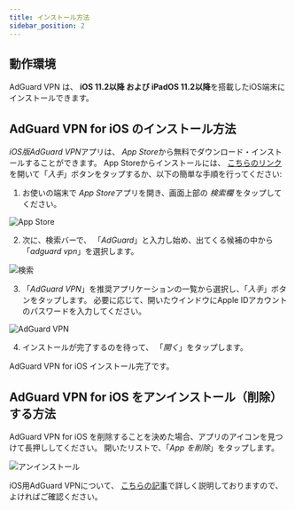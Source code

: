 ```yaml
---
title: インストール方法
sidebar_position: 2
---
```


## 動作環境

AdGuard VPN は、 **iOS 11.2以降 および iPadOS 11.2以降**を搭載したiOS端末にインストールできます。

## AdGuard VPN for iOS のインストール方法

*iOS版AdGuard VPN*アプリは、 *App Store*から無料でダウンロード・インストールすることができます。 App Storeからインストールには、 [こちらのリンク](https://agrd.io/ios_vpn)を開いて「*入手*」ボタンをタップするか、以下の簡単な手順を行ってください:

1. お使いの端末で *App Store*アプリを開き、画面上部の *検索欄* をタップしてください。

![App Store](https://cdn.adguard.com/content/kb/vpn/ios/app-store-en.png)

2. 次に、検索バーで、 「*AdGuard*」と入力し始め、出てくる候補の中から「*adguard vpn*」を選択します。

![検索](https://cdn.adguard.com/content/kb/vpn/ios/search-en.png)

3. 「*AdGuard VPN*」を推奨アプリケーションの一覧から選択し、「*入手*」ボタンをタップします。 必要に応じて、開いたウインドウにApple IDアカウントのパスワードを入力してください。

![AdGuard VPN](https://cdn.adguard.com/content/kb/vpn/ios/adguard-vpn-en.png)

4. インストールが完了するのを待って、 「*開く*」をタップします。

AdGuard VPN for iOS インストール完了です。

## AdGuard VPN for iOS をアンインストール（削除）する方法

AdGuard VPN for iOS を削除することを決めた場合、アプリのアイコンを見つけて長押ししてください。 開いたリストで、「*App を削除*」をタップします。

![アンインストール](https://cdn.adguard.com/public/Adguard/kb/vpn-install/deinstall-en.png)

iOS用AdGuard VPNについて、 [こちらの記事](overview.md)で詳しく説明しておりますので、よければご確認ください。